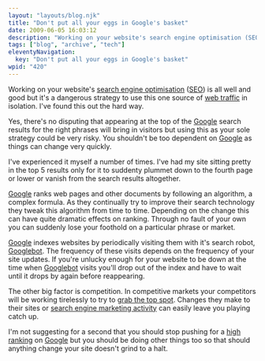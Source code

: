 ```yaml
---
layout: "layouts/blog.njk"
title: "Don't put all your eggs in Google's basket"
date: 2009-06-05 16:03:12
description: "Working on your website's search engine optimisation (SEO) is all well and good but it's a dangerous strategy to use this one source of web traffic in isolation"
tags: ["blog", "archive", "tech"]
eleventyNavigation:
  key: "Don't put all your eggs in Google's basket"
wpid: "420"
---
```


Working on your website's <a title="Search Engine Optimisation" href="http://www.chris-smith-web.com/wp/?page_id=11" target="_self">search engine optimisation</a> (<a title="SEO" href="http://www.chris-smith-web.com/wp/?page_id=11" target="_self">SEO</a>) is all well and good but it's a dangerous strategy to use this one source of <a title="Web Traffic" href="http://www.chris-smith-web.com/wp/?page_id=11" target="_self">web traffic</a> in isolation. I've found this out the hard way.

Yes, there's no disputing that appearing at the top of the <a title="Google UK" href="http://www.google.co.uk" target="_blank">Google</a> search results for the right phrases will bring in visitors but using this as your sole strategy could be very risky. You shouldn't be too dependent on <a title="Google UK" href="http://www.google.co.uk" target="_blank">Google</a> as things can change very quickly.

I've experienced it myself a number of times. I've had my site sitting pretty in the top 5 results only for it to suddenty plummet down to the fourth page or lower or vanish from the search results altogether.

<a title="Google UK" href="http://www.google.co.uk" target="_blank">Google</a> ranks web pages and other documents by following an algorithm, a complex formula. As they continually try to improve their search technology they tweak this algorithm from time to time. Depending on the change this can have quite dramatic effects on ranking. Through no fault of your own you can suddenly lose your foothold on a particular phrase or market.

<a title="Google UK" href="http://www.google.co.uk" target="_blank">Google</a> indexes websites by periodically visiting them with it's search robot, <a title="Googlebot" href="http://www.google.com/support/webmasters/bin/answer.py?answer=70897" target="_blank">Googlebot</a>. The frequency of these visits depends on the frequency of your site updates. If you're unlucky enough for your website to be down at the time when <a title="Googlebot" href="http://www.google.com/support/webmasters/bin/answer.py?answer=70897" target="_blank">Googlebot</a> visits you'll drop out of the index and have to wait until it drops by again before reappearing.

The other big factor is competition. In competitive markets your competitors will be working tirelessly to try to <a title="Grab the top spot!" href="http://www.chris-smith-web.com/wp/?page_id=11" target="_self">grab the top spot</a>. Changes they make to their sites or <a title="Search Engine Marketing" href="http://www.chris-smith-web.com/wp/?page_id=11" target="_self">search engine marketing activity</a> can easily leave you playing catch up.

I'm not suggesting for a second that you should stop pushing for a <a title="High Ranking" href="http://www.chris-smith-web.com/wp/?page_id=11" target="_self">high ranking</a> on <a title="Google UK" href="http://www.google.co.uk" target="_blank">Google</a> but you should be doing other things too so that should anything change your site doesn't grind to a halt.
